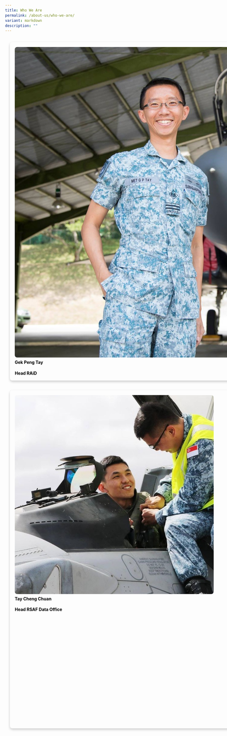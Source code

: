 ```yaml
---
title: Who We Are
permalink: /about-us/who-we-are/
variant: markdown
description: ""
---
```

<div style="display:flex;width:104vh;">
<div style="color:black;font-size:30;border-radius:8px;box-shadow:0 4px 8px 0 rgba(0,0,0,0.2);width:30%;margin:16px">
	<div style="margin:16px">
		<img src="/images/Gek_peng.jpeg" style="border-radius:8px;">
		<h4 style="margin-top:4px"><b>Gek Peng Tay</b></h4>  
		<div>
		<b>Head RAiD</b>
			</div>
	</div>  
</div>
<div style="color:black;font-size:30;border-radius:8px;box-shadow:0 4px 8px 0 rgba(0,0,0,0.2);width:30%;margin:16px">
	<div style="margin:16px;position:relative">
		<img src="/images/troy_tan.jpg" style="border-radius:8px;">
		<h4 style="margin-top:4px"><b>Troy Tan</b></h4>  
		<div>
			<b>Head Swift</b>
			</div>
	</div>  
</div>
<div style="color:black;font-size:30;border-radius:8px;box-shadow:0 4px 8px 0 rgba(0,0,0,0.2);width:30%;margin:16px">
	<div style="margin:16px">
		<img src="/images/Gek_peng.jpeg" style="border-radius:8px;">
		<h4 style="margin-top:4px"><b>Ng Ying Tat</b></h4>  
		<b>Head Cyber Defense Branch</b>
	</div>  
</div>
</div>

<div style="display:flex;width:104vh;">
<div style="color:black;font-size:30;border-radius:8px;box-shadow:0 4px 8px 0 rgba(0,0,0,0.2);width:30%;margin:16px">
	<div style="margin:16px">
		<img src="/images/tay_cheng_chuan.jpg" style="border-radius:8px;">
		<h4 style="margin-top:4px"><b>Tay Cheng Chuan</b></h4>  
		<div>
		<b>Head RSAF Data Office</b>
			</div>
	</div>  
</div>
<div style="color:black;font-size:30;border-radius:8px;box-shadow:0 4px 8px 0 rgba(0,0,0,0.2);width:30%;margin:16px">
	<div style="margin:16px;position:relative">
		<img src="/images/Gek_peng.jpeg" style="border-radius:8px;">
		<h4 style="margin-top:4px"><b>Jerome Tay</b></h4>  
		<div>
			<b>Head Plans, Processes, Partnership and People Branch</b>
			</div>
	</div>  
</div>
<div style="color:black;font-size:30;border-radius:8px;box-shadow:0 4px 8px 0 rgba(0,0,0,0.2);width:30%;margin:16px">
	<div style="margin:16px">
		<img src="/images/Gek_peng.jpeg" style="border-radius:8px;">
		<h4 style="margin-top:4px"><b>George</b></h4>  
		<b>Head Software Engineering Squadron</b>
	</div>  
</div>
</div>